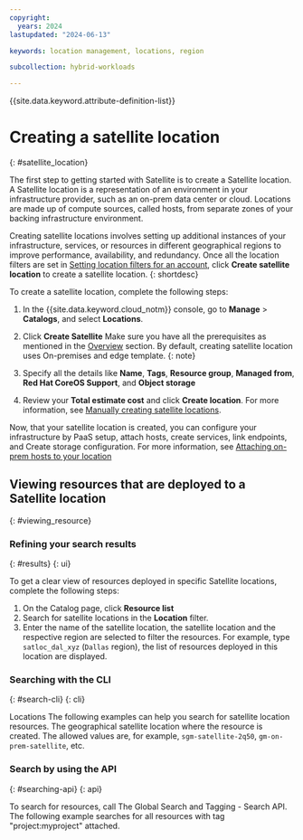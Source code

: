 ```yaml
---
copyright:
  years: 2024
lastupdated: "2024-06-13"

keywords: location management, locations, region

subcollection: hybrid-workloads

---
```


{{site.data.keyword.attribute-definition-list}}


# Creating a satellite location
{: #satellite_location}

The first step to getting started with Satellite is to create a Satellite location. A Satellite location is a representation of an environment in your infrastructure provider, such as an on-prem data center or cloud. Locations are made up of compute sources, called hosts, from separate zones of your backing infrastructure environment.

Creating satellite locations involves setting up additional instances of your infrastructure, services, or resources in different geographical regions to improve performance, availability, and redundancy. Once all the location filters are set in [Setting location filters for an account](/docs/hybrid-workloads?topic=hybrid-workloads-managing_locations), click **Create satellite location** to create a satellite location. 
{: shortdesc}
 
To create a satellite location, complete the following steps:
1. In the {{site.data.keyword.cloud_notm}} console, go to **Manage** > **Catalogs**, and select **Locations**.
1. Click **Create Satellite**
    Make sure you have all the prerequisites as mentioned in the [Overview](satellite?topic=satellite-locations#create-host-os) section. By default, creating satellite location uses On-premises and edge template.
    {: note}

1. Specify all the details like **Name**, **Tags**, **Resource group**, **Managed from**, **Red Hat CoreOS Support**, and **Object storage**
1. Review your **Total estimate cost** and click **Create location**. For more information, see [Manually creating satellite locations](/docs/satellite?topic=satellite-loc-manual-create).

Now, that your satellite location is created, you can configure your infrastructure by PaaS setup, attach hosts, create services, link endpoints, and Create storage configuration. For more information, see [Attaching on-prem hosts to your location](docs/satellite?topic=satellite-attach-hosts)

## Viewing resources that are deployed to a Satellite location
{: #viewing_resource}

### Refining your search results
{: #results} {: ui}

To get a clear view of resources deployed in specific Satellite locations, complete the following steps: 
1. On the Catalog page, click **Resource list**
1. Search for satellite locations in the **Location** filter. 
1. Enter the name of the satellite location, the satellite location and the respective region are selected to filter the resources. For example, type `satloc_dal_xyz` (`Dallas` region), the list of resources deployed in this location are displayed. 


### Searching with the CLI
{: #search-cli} {: cli}

Locations
The following examples can help you search for satellite location resources.
The geographical satellite location where the resource is created. The allowed values are, for example, `sgm-satellite-2q50`, `gm-on-prem-satellite`, etc.


### Search by using the API
{: #searching-api} {: api}

To search for resources, call The Global Search and Tagging - Search API. The following example searches for all resources with tag "project:myproject" attached.


